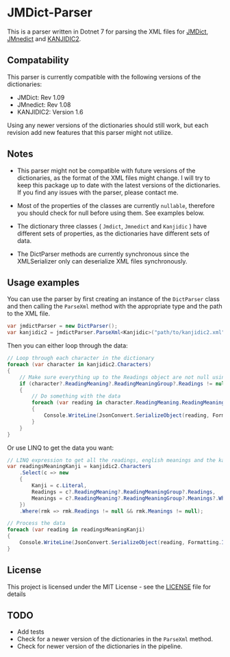 # JMDict-Parser

This is a parser written in Dotnet 7 for parsing the XML files for [JMDict](http://www.edrdg.org/jmdict/j_jmdict.html), [JMnedict](http://www.edrdg.org/enamdict/enamdict_doc.html) and [KANJIDIC2](http://www.edrdg.org/wiki/index.php/KANJIDIC_Project).

## Compatability

This parser is currently compatible with the following versions of the dictionaries:

- JMDict: Rev 1.09
- JMnedict: Rev 1.08
- KANJIDIC2: Version 1.6

Using any newer versions of the dictionaries should still work, but each revision add new features that this parser might not utilize.

## Notes

- This parser might not be compatible with future versions of the dictionaries, as the format of the XML files might change. I will try to keep this package up to date with the latest versions of the dictionaries. If you find any issues with the parser, please contact me.

- Most of the properties of the classes are currently `nullable`, therefore you should check for null before using them. See examples below.

- The dictionary three classes ( `Jmdict`, `Jmnedict` and `Kanjidic` ) have different sets of properties, as the dictionaries have different sets of data.

- The DictParser methods are currently synchronous since the XMLSerializer only can deserialize XML files synchronously.

## Usage examples

You can use the parser by first creating an instance of the `DictParser` class and then calling the `ParseXml` method with the appropriate type and the path to the XML file.

```csharp
var jmdictParser = new DictParser();
var kanjidic2 = jmdictParser.ParseXml<Kanjidic>("path/to/kanjidic2.xml");
```

Then you can either loop through the data:

```csharp
// Loop through each character in the dictionary
foreach (var character in kanjidic2.Characters)
{
    // Make sure everything up to the Readings object are not null using the null-coalescing operator
    if (character?.ReadingMeaning?.ReadingMeaningGroup?.Readings != null)
    {
        // Do something with the data
        foreach (var reading in character.ReadingMeaning.ReadingMeaningGroup.Readings)
        {
            Console.WriteLine(JsonConvert.SerializeObject(reading, Formatting.Indented));
        }
    }
}
```

Or use LINQ to get the data you want:

```csharp
// LINQ expression to get all the readings, english meanings and the kanji character for every character in the dictionary
var readingsMeaningKanji = kanjidic2.Characters
    .Select(c => new
    {
        Kanji = c.Literal,
        Readings = c?.ReadingMeaning?.ReadingMeaningGroup?.Readings,
        Meanings = c?.ReadingMeaning?.ReadingMeaningGroup?.Meanings?.Where(m => m.Language == null) // If the language is null, it means that the meaning is in English
    })
    .Where(rmk => rmk.Readings != null && rmk.Meanings != null);

// Process the data
foreach (var reading in readingsMeaningKanji)
{
    Console.WriteLine(JsonConvert.SerializeObject(reading, Formatting.Indented));
}
```

## License

This project is licensed under the MIT License - see the [LICENSE](LICENSE) file for details

## TODO

- Add tests
- Check for a newer version of the dictionaries in the `ParseXml` method.
- Check for newer version of the dictionaries in the pipeline.
